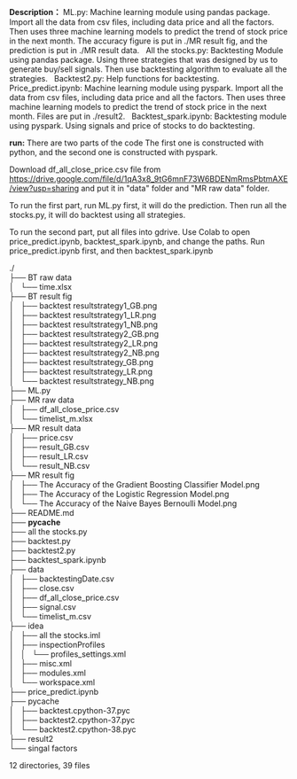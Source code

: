 **Description：**
ML.py:
Machine learning module using pandas package. Import all the data from csv files, including data price and all the factors. Then uses three machine learning models to predict the trend of stock price in the next month. The accuracy figure is put in ./MR result fig, and the prediction is put in ./MR result data. 
 
All the stocks.py:
Backtesting Module using pandas package. Using three strategies that was designed by us to generate buy/sell signals. Then use backtesting algorithm to evaluate all the strategies.
 
Backtest2.py:
Help functions for backtesting.
 
Price_predict.ipynb:
Machine learning module using pyspark. Import all the data from csv files, including data price and all the factors. Then uses three machine learning models to predict the trend of stock price in the next month. Files are put in ./result2. 
 
Backtest_spark.ipynb:
Backtesting module using pyspark. Using signals and price of stocks to do backtesting.

**run:**
There are two parts of the code
The first one is constructed with python, and the second one is constructed with pyspark.

Download df_all_close_price.csv file from https://drive.google.com/file/d/1qA3x8_9tG6mnF73W6BDENmRmsPbtmAXE/view?usp=sharing
and put it in "data" folder and "MR raw data" folder.

To run the first part, run ML.py first, it will do the prediction.
Then run all the stocks.py, it will do backtest using all strategies.

To run the second part, put all files into gdrive. 
Use Colab to open price_predict.ipynb, backtest_spark.ipynb, and change the paths. 
Run price_predict.ipynb first, and then backtest_spark.ipynb

./  
├── BT raw data  
│   └── time.xlsx  
├── BT result fig  
│   ├── backtest resultstrategy1_GB.png  
│   ├── backtest resultstrategy1_LR.png  
│   ├── backtest resultstrategy1_NB.png  
│   ├── backtest resultstrategy2_GB.png  
│   ├── backtest resultstrategy2_LR.png  
│   ├── backtest resultstrategy2_NB.png  
│   ├── backtest resultstrategy_GB.png  
│   ├── backtest resultstrategy_LR.png  
│   └── backtest resultstrategy_NB.png  
├── ML.py  
├── MR raw data  
│   ├── df_all_close_price.csv  
│   └── timelist_m.xlsx  
├── MR result data  
│   ├── price.csv  
│   ├── result_GB.csv  
│   ├── result_LR.csv  
│   └── result_NB.csv  
├── MR result fig  
│   ├── The Accuracy of the Gradient Boosting Classifier Model.png  
│   ├── The Accuracy of the Logistic Regression Model.png  
│   └── The Accuracy of the Naive Bayes Bernoulli Model.png  
├── README.md  
├── __pycache__  
├── all the stocks.py  
├── backtest.py  
├── backtest2.py  
├── backtest_spark.ipynb  
├── data  
│   ├── backtestingDate.csv  
│   ├── close.csv  
│   ├── df_all_close_price.csv  
│   ├── signal.csv  
│   └── timelist_m.csv  
├── idea  
│   ├── all the stocks.iml  
│   ├── inspectionProfiles  
│   │   └── profiles_settings.xml  
│   ├── misc.xml  
│   ├── modules.xml  
│   └── workspace.xml  
├── price_predict.ipynb  
├── pycache  
│   ├── backtest.cpython-37.pyc  
│   ├── backtest2.cpython-37.pyc  
│   └── backtest2.cpython-38.pyc  
├── result2  
└── singal factors  
  
12 directories, 39 files  
  
